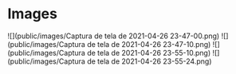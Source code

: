 # Images

![](public/images/Captura de tela de 2021-04-26 23-47-00.png)
![](public/images/Captura de tela de 2021-04-26 23-47-10.png)
![](public/images/Captura de tela de 2021-04-26 23-55-10.png)
![](public/images/Captura de tela de 2021-04-26 23-55-24.png)

